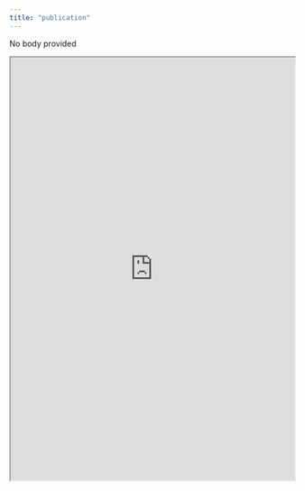 ```yaml
---
title: "publication"
---
```


No body provided
<iframe height="750" width="100%" src="https://ewelton.github.io/ktest/wiki.html#publication"></iframe>
